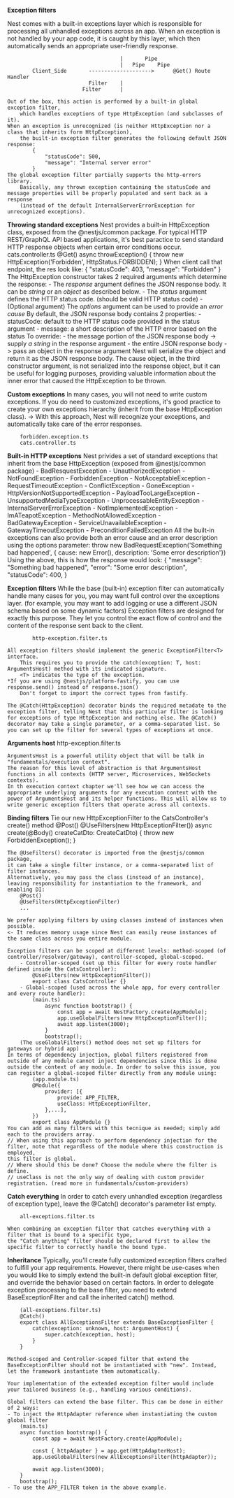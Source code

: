 **Exception filters**

Nest comes with a built-in exceptions layer which is responsible for processing all unhandled exceptions across an app.
When an exception is not handled by your app code, it is caught by this layer, which then automatically sends an appropriate user-friendly response.

                                        |       Pipe
                                        |   Pipe    Pipe
            Client_Side       -------------------->      @Get() Route Handler
                              Filter    |
                            Filter      |

    Out of the box, this action is performed by a built-in global exception filter,
        which handles exceptions of type HttpException (and subclasses of it).
    When an exception is unrecognized (is neither HttpException nor a class that inherits form HttpException),
        the built-in exception filter generates the following default JSON response:
            {
                "statusCode": 500,
                "message": "Internal server error"
            }
    The global exception filter partially supports the http-errors library.
        Basically, any thrown exception containing the statusCode and message properties will be properly populated and sent back as a response
        (instead of the default InternalServerErrorException for unrecognized exceptions).

**Throwing standard exceptions**
    Nest provides a built-in HttpException class, exposed from the @nestjs/common package.
    For typical HTTP REST/GraphQL API based applications, it's best paractice to send standard HTTP response objects when certain error conditions occur.
            cats.controller.ts
                @Get()
                async throwException() {
                    throw new HttpException('Forbidden', HttpStatus.FORBIDDEN);
                }
            When client call that endpoint, the res look like:
                {
                    "statusCode": 403,
                    "message": "Forbidden"
                }
    The HttpException constructor takes 2 required arguments which determine the response:
        - The *response* argument defines the JSON response body. It can be *string* or an *object* as described below.
        - The *status* argument defines the HTTP status code. (should be valid HTTP status code)
        - (Optional argument) The *options* argument can be used to provide an *error cause*
    By default, the JSON response body contains 2 properties:
        - statusCode: default to the HTTP status code provided in the status argument
        - message: a short description of the HTTP error based on the status
    To override:
        - the message portion of the JSON response body -> supply *a string* in the response argument
        - the entire JSON response body -> pass an object in the response argument
            Nest will serialize the object and return it as the JSON response body.
        The cause object, in the third constructor argument, is not serialized into the response object, but it can be useful for logging purposes,
        providing valuable information about the inner error that caused the HttpException to be thrown.

**Custom exceptions**
    In many cases, you will not need to write custom exceptions.
    If you do need to customized exceptions, it's good practice to create your own exceptions hierarchy (inherit from the base HttpException class).
    -> With this approach, Nest will recognize your exceptions, and automatically take care of the error responses.

        forbidden.exception.ts
        cats.controller.ts

**Built-in HTTP exceptions**
    Nest privides a set of standard exceptions that inherit from the base HttpException (exposed from @nestjs/common package)
        - BadResquestException
        - UnauthorizedException
        - NotFoundException
        - ForbiddenException
        - NotAcceptableException
        - RequestTimeoutException
        - ConflictException
        - GoneException
        - HttpVersionNotSupportedException
        - PayloadTooLargeException
        - UnsupportedMediaTypeException
        - UnprocessableEntityException
        - InternalServerErrorException
        - NotImplementedException
        - ImATeapotException
        - MethodNotAllowedException
        - BadGatewayException
        - ServiceUnavailableException
        - GatewayTimeoutException
        - PreconditionFailedException
    All the built-in exceptions can also provide both an error cause and an error description using the options parameter:
            throw new BadRequestException('Something bad happened', { cause: new Error(), description: 'Some error description'})
        Using the above, this is how the response would look:
            {
                "message": "Something bad happened",
                "error": "Some error description",
                "statusCode": 400,
            }

**Exception filters**
    While the base (built-in) exception filter can automatically handle many cases for you, you may want full control over the exceptions layer.
        (for example, you may want to add logging or use a different JSON schema based on some dynamic factors)
    Exception filters are designed for exactly this purpose.
        They let you control the exact flow of control and the content of the response sent back to the client.
    
            http-exception.filter.ts

    All exception filters should implement the generic ExceptionFilter<T> interface. 
        This requires you to provide the catch(exception: T, host: ArgumentsHost) method with its indicated signature. 
        <T> indicates the type of the exception.
    *If you are using @nestjs/platform-fastify, you can use response.send() instead of response.json()
        Don't forget to import the correct types from fastify.
    
    The @Catch(HttpException) decorator binds the required metadate to the exception filter, telling Nest that this particular filter is looking for exceptions of type HttpException and nothing else. The @Catch() decorator may take a single parameter, or a comma-separated list. So you can set up the filter for several types of exceptions at once.

**Arguments host**
    http-exception.filter.ts

    ArgumentsHost is a powerful utility object that will be talk in "fundamentals/execution context".
    The reason for this level of abstraction is that ArgumentsHost functions in all contexts (HTTP server, Microservices, WebSockets contexts).
    In th execution context chapter we'll see how we can access the appropriate underlying arguments for any execution context with the power of ArgumentsHost and its helper functions. This will allow us to write generic exception filters that operate across all contexts.

**Binding filters**
    Tie our new HttpExceptionFilter to the CatsController's create() method
        @Post()
        @UseFilters(new HttpExceptionFilter())
        async create(@Body() createCatDto: CreateCatDto) {
            throw new ForbiddenException();
        }
    
    The @UseFilters() decorator is imported from the @nestjs/common package,
    it can take a single filter instance, or a comma-separated list of filter instances.
    Alternatively, you may pass the class (instead of an instance), leaving responsibility for instantiation to the framework, and enabling DI:
        @Post()
        @UseFilters(HttpExceptionFilter)
        ...
    
    We prefer applying filters by using classes instead of instances when possible. 
    <- It reduces memory usage since Nest can easily reuse instances of the same class across you entire module.
    
    Exception filters can be scoped at different levels: method-scoped (of controller/resolver/gateway), controller-scoped, global-scoped.
        - Controller-scoped (set up this filter for every route handler defined inside the CatsController):
            @UseFilters(new HttpExceptionFilter())
            export class CatsController {}
        - Global-scoped (used across the whole app, for every controller and every route handler):
            (main.ts)
                async function bootstrap() {
                    const app = await NestFactory.create(AppModule);
                    app.useGlobalFilters(new HttpExceptionFilter());
                    await app.listen(3000);
                }
                bootstrap();
        (The useGlobalFilters() method does not set up filters for gateways or hybrid app)
    In terms of dependency injection, global filters registered from outside of any module cannot inject dependencies since this is done outside the context of any module. In order to solve this issue, you can register a global-scoped filter directly from any module using:
            (app.module.ts)
            @Module({
                provider: [{
                    provide: APP_FILTER,
                    useClass: HttpExceptionFilter,
                },...],
            })
            export class AppModule {}
    You can add as many filters with this tecnique as needed; simply add each to the providers array.
    // When using this approach to perform dependency injection for the filter, note that regardless of the module where this construction is employed,
    this filter is global.
    // Where should this be done? Choose the module where the filter is define.
    // useClass is not the only way of dealing with custom provider registration. (read more in fundamentals/custom-providers)

**Catch everything**
    In order to catch every unhandled exception (regardless of exception type), leave the @Catch() decorator's parameter list empty.

        all-exceptions.filter.ts
    
    When combining an exception filter that catches everything with a filter that is bound to a specific type, 
    the "Catch anything" filter should be declared first to allow the specific filter to correctly handle the bound type.

**Inheritance**
    Typically, you'll create fully customized exception filters crafted to fulfill your app requirements. However, there might be use-cases when you 
    would like to simply extend the built-in default global exception filter, and override the behavior based on certain factors.
    In order to delegate exception processing to the base filter, you need to extend BaseExceptionFilter and call the inherited catch() method.

        (all-exceptions.filter.ts)
        @Catch()
        export class AllExceptionsFilter extends BaseExceptionFilter {
            catch(exception: unknown, host: ArgumentHost) {
                super.catch(exception, host);
            }
        }
    
    Method-scoped and Controller-scoped filter that extend the BaseExceptionFilter should not be instantiated with "new". Instead, let the framework instantiate them automatically.

    Your implementation of the extended exception filter would include your tailored business (e.g., handling various conditions).
    
    Global filters can extend the base filter. This can be done in either of 2 ways:
    - To inject the HttpAdapter reference when instantiating the custom global filter
        (main.ts)
        async function bootstrap() {
            const app = await NestFactory.create(AppModule);

            const { httpAdapter } = app.get(HttpAdapterHost);
            app.useGlobalFilters(new AllExceptionsFilter(httpAdapter));

            await app.listen(3000);
        }
        bootstrap();
    - To use the APP_FILTER token in the above example.